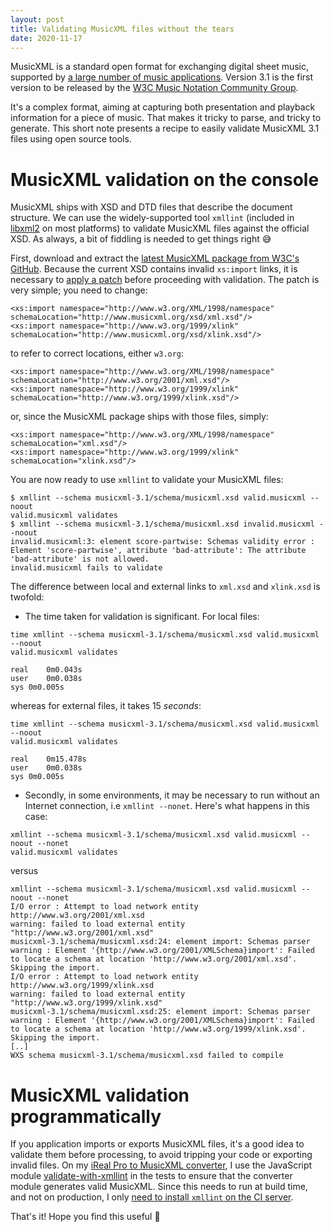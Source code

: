 ```yaml
---
layout: post
title: Validating MusicXML files without the tears
date: 2020-11-17
---
```

MusicXML is a standard open format for exchanging digital sheet music, supported by [a large number of music applications](https://www.musicxml.com/software/). Version 3.1 is the first version to be released by the [W3C Music Notation Community Group](https://www.w3.org/community/music-notation/).

It's a complex format, aiming at capturing both presentation and playback information for a piece of music. That makes it tricky to parse, and tricky to generate. This short note presents a recipe to easily validate MusicXML 3.1 files using open source tools.

# MusicXML validation on the console

MusicXML ships with XSD and DTD files that describe the document structure. We can use the widely-supported tool `xmllint` (included in [libxml2](http://www.xmlsoft.org/) on most platforms) to validate MusicXML files against the official XSD. As always, a bit of fiddling is needed to get things right :sweat_smile:

First, download and extract the [latest MusicXML package from W3C's GitHub](https://github.com/w3c/musicxml/releases). Because the current XSD contains invalid `xs:import` links, it is necessary to [apply a patch](https://github.com/w3c/musicxml/pull/284) before proceeding with validation. The patch is very simple; you need to change:
```
<xs:import namespace="http://www.w3.org/XML/1998/namespace" schemaLocation="http://www.musicxml.org/xsd/xml.xsd"/>
<xs:import namespace="http://www.w3.org/1999/xlink" schemaLocation="http://www.musicxml.org/xsd/xlink.xsd"/>
```
to refer to correct locations, either `w3.org`:
```
<xs:import namespace="http://www.w3.org/XML/1998/namespace" schemaLocation="http://www.w3.org/2001/xml.xsd"/>
<xs:import namespace="http://www.w3.org/1999/xlink" schemaLocation="http://www.w3.org/1999/xlink.xsd"/>
```
or, since the MusicXML package ships with those files, simply:
```
<xs:import namespace="http://www.w3.org/XML/1998/namespace" schemaLocation="xml.xsd"/>
<xs:import namespace="http://www.w3.org/1999/xlink" schemaLocation="xlink.xsd"/>
```

You are now ready to use `xmllint` to validate your MusicXML files:
```
$ xmllint --schema musicxml-3.1/schema/musicxml.xsd valid.musicxml --noout
valid.musicxml validates
$ xmllint --schema musicxml-3.1/schema/musicxml.xsd invalid.musicxml --noout
invalid.musicxml:3: element score-partwise: Schemas validity error : Element 'score-partwise', attribute 'bad-attribute': The attribute 'bad-attribute' is not allowed.
invalid.musicxml fails to validate
```

The difference between local and external links to `xml.xsd` and `xlink.xsd` is twofold:
- The time taken for validation is significant. For local files:

```
time xmllint --schema musicxml-3.1/schema/musicxml.xsd valid.musicxml --noout
valid.musicxml validates

real	0m0.043s
user	0m0.038s
sys	0m0.005s
```
whereas for external files, it takes 15 _seconds_:

```
time xmllint --schema musicxml-3.1/schema/musicxml.xsd valid.musicxml --noout
valid.musicxml validates

real	0m15.478s
user	0m0.038s
sys	0m0.005s
```
- Secondly, in some environments, it may be necessary to run without an Internet connection, i.e `xmllint --nonet`. Here's what happens in this case:

```
xmllint --schema musicxml-3.1/schema/musicxml.xsd valid.musicxml --noout --nonet
valid.musicxml validates
```
versus

```
xmllint --schema musicxml-3.1/schema/musicxml.xsd valid.musicxml --noout --nonet
I/O error : Attempt to load network entity http://www.w3.org/2001/xml.xsd
warning: failed to load external entity "http://www.w3.org/2001/xml.xsd"
musicxml-3.1/schema/musicxml.xsd:24: element import: Schemas parser warning : Element '{http://www.w3.org/2001/XMLSchema}import': Failed to locate a schema at location 'http://www.w3.org/2001/xml.xsd'. Skipping the import.
I/O error : Attempt to load network entity http://www.w3.org/1999/xlink.xsd
warning: failed to load external entity "http://www.w3.org/1999/xlink.xsd"
musicxml-3.1/schema/musicxml.xsd:25: element import: Schemas parser warning : Element '{http://www.w3.org/2001/XMLSchema}import': Failed to locate a schema at location 'http://www.w3.org/1999/xlink.xsd'. Skipping the import.
[..]
WXS schema musicxml-3.1/schema/musicxml.xsd failed to compile
```

# MusicXML validation programmatically
If you application imports or exports MusicXML files, it's a good idea to validate them before processing, to avoid tripping your code or exporting invalid files. On my [iReal Pro to MusicXML converter](https://github.com/infojunkie/ireal-musicxml), I use the JavaScript module [validate-with-xmllint](https://github.com/aautio/validate-with-xmllint) in the tests to ensure that the converter module generates valid MusicXML. Since this needs to run at build time, and not on production, I only [need to install `xmllint` on the CI server](https://github.com/infojunkie/ireal-musicxml/blob/main/.travis.yml#L7).

That's it! Hope you find this useful :raised_hands:
